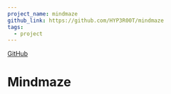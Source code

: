 ```yaml
---
project_name: mindmaze
github_link: https://github.com/HYP3R00T/mindmaze
tags:
  - project
---
```


[GitHub](https://github.com/HYP3R00T/mindmaze)

# Mindmaze
